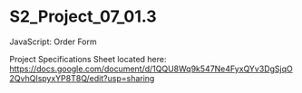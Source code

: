 # S2_Project_07_01.3
JavaScript: Order Form

Project Specifications Sheet located here: https://docs.google.com/document/d/1QQU8Wq9k547Ne4FyxQYv3DgSjqO2QvhQIspyxYP8T8Q/edit?usp=sharing
